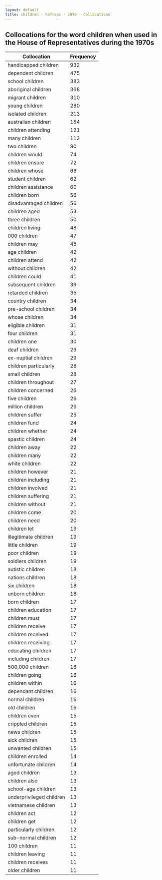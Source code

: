 ```yaml
---
layout: default
title: children - hofreps - 1970 - Collocations
---
```

## Collocations for the word **children** when used in the House of Representatives during the 1970s

| Collocation | Frequency |
|--------------|----------------|
|handicapped children|932|
|dependent children|475|
|school children|383|
|aboriginal children|368|
|migrant children|310|
|young children|280|
|isolated children|213|
|australian children|154|
|children attending|121|
|many children|113|
|two children|90|
|children would|74|
|children ensure|72|
|children whose|66|
|student children|62|
|children assistance|60|
|children born|56|
|disadvantaged children|56|
|children aged|53|
|three children|50|
|children living|48|
|000 children|47|
|children may|45|
|age children|42|
|children attend|42|
|without children|42|
|children could|41|
|subsequent children|39|
|retarded children|35|
|country children|34|
|pre-school children|34|
|whose children|34|
|eligible children|31|
|four children|31|
|children one|30|
|deaf children|29|
|ex-nuptial children|29|
|children particularly|28|
|small children|28|
|children throughout|27|
|children concerned|26|
|five children|26|
|million children|26|
|children suffer|25|
|children fund|24|
|children whether|24|
|spastic children|24|
|children away|22|
|children many|22|
|white children|22|
|children however|21|
|children including|21|
|children involved|21|
|children suffering|21|
|children without|21|
|children come|20|
|children need|20|
|children let|19|
|illegitimate children|19|
|little children|19|
|poor children|19|
|soldiers children|19|
|autistic children|18|
|nations children|18|
|six children|18|
|unborn children|18|
|born children|17|
|children education|17|
|children must|17|
|children receive|17|
|children received|17|
|children receiving|17|
|educating children|17|
|including children|17|
|500,000 children|16|
|children going|16|
|children within|16|
|dependant children|16|
|normal children|16|
|old children|16|
|children even|15|
|crippled children|15|
|news children|15|
|sick children|15|
|unwanted children|15|
|children enrolled|14|
|unfortunate children|14|
|aged children|13|
|children also|13|
|school-age children|13|
|underprivileged children|13|
|vietnamese children|13|
|children act|12|
|children get|12|
|particularly children|12|
|sub-normal children|12|
|100 children|11|
|children leaving|11|
|children receives|11|
|older children|11|

